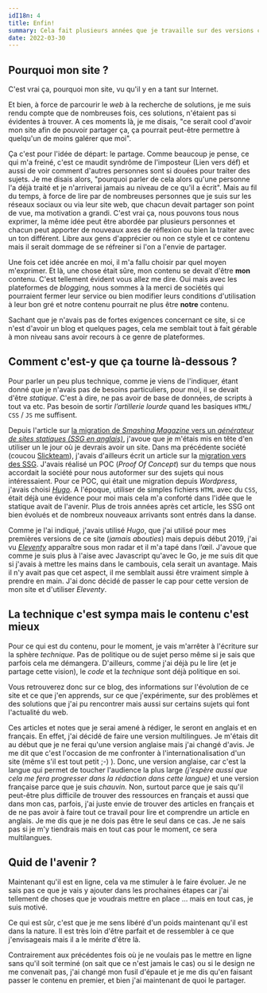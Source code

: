 ```yaml
---
idI18n: 4
title: Enfin!
summary: Cela fait plusieurs années que je travaille sur des versions commencées et non terminées de mon site. Cette fois, je me lance _(même s'il est très loin d'être terminé)_.
date: 2022-03-30
---
```


## Pourquoi mon site ?

C'est vrai ça, pourquoi mon site, vu qu'il y en a tant sur Internet.

Et bien, à force de parcourir le *web* à la recherche de solutions, je me suis rendu compte que de nombreuses fois, ces solutions, n'étaient pas si évidentes à trouver. A ces moments là, je me disais, "ce serait cool d'avoir mon site afin de pouvoir partager ça, ça pourrait peut-être permettre à quelqu'un de moins galérer que moi".

Ça c'est pour l'idée de départ: le partage. Comme beaucoup je pense, ce qui m'a freiné, c'est ce maudit syndrôme de l'imposteur (Lien vers déf) et aussi de voir comment d'autres personnes sont si douées pour traiter des sujets. Je me disais alors, "pourquoi parler de cela alors qu'une personne l'a déjà traité et je n'arriverai jamais au niveau de ce qu'il a écrit". Mais au fil du temps, à force de lire par de nombreuses personnes que je suis sur les réseaux sociaux ou via leur site web, que chacun devait partager son point de vue, ma motivation a grandi. C'est vrai ça, nous pouvons tous nous exprimer, la même idée peut être abordée par plusieurs personnes et chacun peut apporter de nouveaux axes de réflexion ou bien la traiter avec un ton différent. Libre aux gens d'apprécier ou non ce style et ce contenu mais il serait dommage de se réfreiner si l'on a l'envie de partager.

Une fois cet idée ancrée en moi, il m'a fallu choisir par quel moyen m'exprimer. Et là, une chose était sûre, mon contenu se devait d'être **mon** contenu. C'est tellement évident vous allez me dire. Oui mais avec les plateformes de *blogging,* nous sommes à la merci de sociétés qui pourraient fermer leur service ou bien modifier leurs conditions d'utilisation à leur bon gré et notre contenu pourrait ne plus être **notre** contenu.

Sachant que je n'avais pas de fortes exigences concernant ce site, si ce n'est d'avoir un blog et quelques pages, cela me semblait tout à fait gérable à mon niveau sans avoir recours à ce genre de plateformes.

## Comment c'est-y que ça tourne là-dessous ?

Pour parler un peu plus technique, comme je viens de l'indiquer, étant donné que je n'avais pas de besoins particuliers, pour moi, il se devait d'être *statique*. C'est à dire, ne pas avoir de base de données, de scripts à tout va etc. Pas besoin de sortir *l’artillerie lourde* quand les basiques `HTML`/ `CSS` / `JS` me suffisent.

Depuis l'article sur [la migration de *Smashing Magazine* vers un *générateur de sites statiques (SSG en anglais)*](https://www.smashingmagazine.com/2017/03/a-little-surprise-is-waiting-for-you-here/), j'avoue que je m'étais mis en tête d'en utiliser un le jour où je devrais avoir un site. Dans ma précédente société (coucou [Slickteam](https://www.slickteam.fr/)), j'avais d'ailleurs écrit un article sur la [migration vers des SSG](https://medium.com/slickteam/passer-aux-g%C3%A9n%C3%A9rateurs-de-sites-statiques-7814a8511cbe). J'avais réalisé un POC (*Proof Of Concept*) sur du temps que nous accordait la société pour nous autoformer sur des sujets qui nous intéressaient. Pour ce POC, qui était une migration depuis *Wordpress*, j'avais choisi *[Hugo](https://gohugo.io/)*. A l'époque, utiliser de simples fichiers `HTML` avec du `CSS`, était déjà une évidence pour moi mais cela m'a conforté dans l'idée que le statique avait de l'avenir. Plus de trois années après cet article, les SSG ont bien évolués et de nombreux nouveaux arrivants sont entrés dans la danse.

Comme je l'ai indiqué, j'avais utilisé *Hugo*, que j'ai utilisé pour mes premières versions de ce site (*jamais abouties*) mais depuis début 2019, j'ai vu *[Eleventy](https://www.11ty.dev/)* apparaître sous mon radar et il m'a tapé dans l’œil. J'avoue que comme je suis plus à l'aise avec Javascript qu'avec le Go, je me suis dit que si j'avais à mettre les mains dans le cambouis, cela serait un avantage. Mais il n'y avait pas que cet aspect, il me semblait aussi être vraiment simple à prendre en main. J'ai donc décidé de passer le cap pour cette version de mon site et d'utiliser *Eleventy*.

## La technique c'est sympa mais le contenu c'est mieux

Pour ce qui est du contenu, pour le moment, je vais m'arrêter à l'écriture sur la sphère *technique.* Pas de politique ou de sujet perso même si je sais que parfois cela me démangera. D'ailleurs, comme j'ai déjà pu le lire (et je partage cette vision), le *code* et la *technique* sont déjà politique en soi.

Vous retrouverez donc sur ce blog, des informations sur l'évolution de ce site et ce que j'en apprends, sur ce que j'expérimente, sur des problèmes et des solutions que j'ai pu rencontrer mais aussi sur certains sujets qui font l'actualité du web.

Ces articles et notes que je serai amené à rédiger, le seront en anglais et en français. En effet, j'ai décidé de faire une version multilingues. Je m'étais dit au début que je ne ferai qu'une version anglaise mais j'ai changé d'avis. Je me dit que c'est l'occasion de me confronter à l'internationalisation d'un site (même s'il est tout petit ;-) ). Donc, une version anglaise, car c'est la langue qui permet de toucher l'audience la plus large *(j'espère aussi que cela me fera progresser dans la rédaction dans cette langue)* et une version française parce que je suis *chauvin.* Non, surtout parce que je sais qu'il peut-être plus difficile de trouver des ressources en français et aussi que dans mon cas, parfois, j'ai juste envie de trouver des articles en français et de ne pas avoir à faire tout ce travail pour lire et comprendre un article en anglais. Je me dis que je ne dois pas être le seul dans ce cas. Je ne sais pas si je m'y tiendrais mais en tout cas pour le moment, ce sera multilangues.

## Quid de l'avenir ?

Maintenant qu'il est en ligne, cela va me stimuler à le faire évoluer. Je ne sais pas ce que je vais y ajouter dans les prochaines étapes car j'ai tellement de choses que je voudrais mettre en place ... mais en tout cas, je suis motivé.

Ce qui est sûr, c'est que je me sens libéré d'un poids maintenant qu'il est dans la nature. Il est très loin d'être parfait et de ressembler à ce que j'envisageais mais il a le mérite d'être là.

Contrairement aux précédentes fois où je ne voulais pas le mettre en ligne sans qu'il soit terminé (on sait que ce n'est jamais le cas) ou si le design ne me convenait pas, j'ai changé mon fusil d'épaule et je me dis qu'en faisant passer le contenu en premier, et bien j'ai maintenant de quoi le partager.
